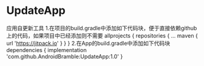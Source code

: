 # UpdateApp
应用自更新工具
1.在项目的build.gradle中添加如下代码块，便于直接依赖github上的代码，如果项目中已经添加则不需要
allprojects {
		repositories {
			...
			maven { url 'https://jitpack.io' }
		}
	}
  2.在App的build.gradle中添加如下代码块
  dependencies {
	        implementation 'com.github.AndroidBramble:UpdateApp:1.0'
	}
  
